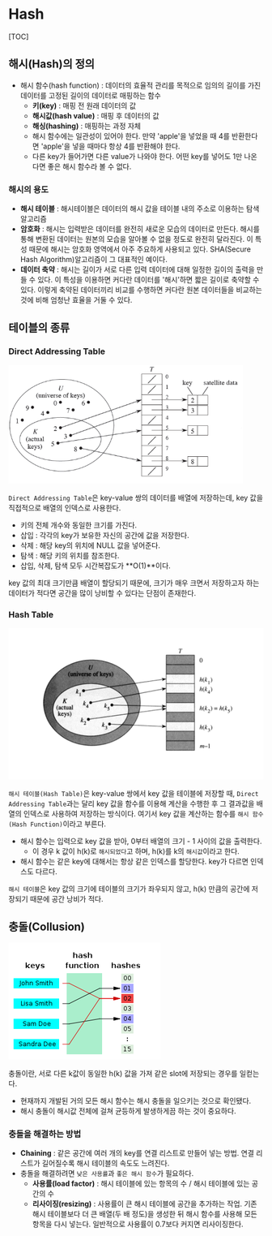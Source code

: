# Hash

[TOC]

## 해시(Hash)의 정의

- 해시 함수(hash function) : 데이터의 효율적 관리를 목적으로 임의의 길이를 가진 데이터를 고정된 길이의 데이터로 매핑하는 함수
  - **키(key)** : 매핑 전 원래 데이터의 값
  - **해시값(hash value)** : 매핑 후 데이터의 값
  - **해싱(hashing)** : 매핑하는 과정 자체
  - 해시 함수에는 일관성이 있어야 한다. 만약 'apple'을 넣었을 때 4를 반환한다면 'apple'을 넣을 때마다 항상 4를 반환해야 한다.
  - 다른 key가 들어가면 다른 value가 나와야 한다. 어떤 key를 넣어도 1만 나온다면 좋은 해시 함수라 볼 수 없다.



### 해시의 용도

- **해시 테이블** : 해시테이블은 데이터의 해시 값을 테이블 내의 주소로 이용하는 탐색 알고리즘 
- **암호화** : 해시는 입력받은 데이터를 완전히 새로운 모습의 데이터로 만든다. 해시를 통해 변환된 데이터는 원본의 모습을 알아볼 수 없을 정도로 완전히 달라진다. 이 특성 때문에 해시는 암호화 영역에서 아주 주요하게 사용되고 있다. SHA(Secure Hash Algorithm)알고리즘이 그 대표적인 예이다.
- **데이터 축약** : 해시는 길이가 서로 다른 입력 데이터에 대해 일정한 길이의 출력을 만들 수 있다. 이 특성을 이용하면 커다란 데이터를 '해시'하면 짧은 길이로 축약할 수 있다. 이렇게 축약된 데이터끼리 비교를 수행하면 커다란 원본 데이터들을 비교하는 것에 비해 엄청난 효율을 거둘 수 있다.





## 테이블의 종류

### Direct Addressing Table

<img src="images/01_Hash/00_direct.png" style="zoom:70%;" />

`Direct Addressing Table`은 key-value 쌍의 데이터를 배열에 저장하는데, key 값을 직접적으로 배열의 인덱스로 사용한다.

- 키의 전체 개수와 동일한 크기를 가진다.
- 삽입 : 각각의 key가 보유한 자신의 공간에 값을 저장한다.
- 삭제 : 해당 key의 위치에 NULL 값을 넣어준다.
- 탐색 : 해당 키의 위치를 참조한다.
- 삽입, 삭제, 탐색 모두 시간복잡도가 **O(1)**이다.

key 값의 최대 크기만큼 배열이 할당되기 때문에, 크기가 매우 크면서 저장하고자 하는 데이터가 적다면 공간을 많이 낭비할 수 있다는 단점이 존재한다.



### Hash Table

![](images/01_Hash/01_hashtable.png)

`해시 테이블(Hash Table)`은 key-value 쌍에서 key 값을 테이블에 저장할 때, `Direct Addressing Table`과는 달리 key 값을 함수를 이용해 계산을 수행한 후 그 결과값을 배열의 인덱스로 사용하여 저장하는 방식이다. 여기서 key 값을 계산하는 함수를 `해시 함수(Hash Function)`이라고 부른다.

- 해시 함수는 입력으로 key 값을 받아, 0부터 배열의 크기 - 1 사이의 값을 출력한다.
  - 이 경우 k 값이 h(k)로 `해시되었다`고 하며, h(k)를 k의 `해시값`이라고 한다.
- 해시 함수는 같은 key에 대해서는 항상 같은 인덱스를 할당한다. key가 다르면 인덱스도 다르다.

`해시 테이블`은 key 값의 크기에 테이블의 크기가 좌우되지 않고, h(k) 만큼의 공간에 저장되기 때문에 공간 낭비가 적다.





## 충돌(Collusion)

![](images/01_Hash/02_collusion.png)

충돌이란, 서로 다른 k값이 동일한 h(k) 값을 가져 같은 slot에 저장되는 경우를 일컫는다.

- 현재까지 개발된 거의 모든 해시 함수는 해시 충돌을 일으키는 것으로 확인됐다.
- 해시 충돌이 해시값 전체에 걸쳐 균등하게 발생하게끔 하는 것이 중요하다.



### 충돌을 해결하는 방법

- **Chaining** : 같은 공간에 여러 개의 key를 연결 리스트로 만들어 넣는 방법. 연결 리스트가 길어질수록 해시 테이블의 속도도 느려진다. 
- 충돌을 해결하려면 `낮은 사용률`과 `좋은 해시 함수`가 필요하다.
  - **사용률(load factor)** : 해시 테이블에 있는 항목의 수 / 해시 테이블에 있는 공간의 수
  - **리사이징(resizing)** : 사용률이 큰 해시 테이블에 공간을 추가하는 작업. 기존 해시 테이블보다 더 큰 배열(두 배 정도)을 생성한 뒤 해시 함수를 사용해 모든 항목을 다시 넣는다. 일반적으로 사용률이 0.7보다 커지면 리사이징한다.